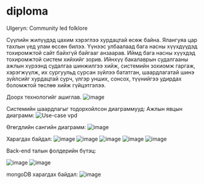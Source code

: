 # diploma
Ulgeryn: Community led folklore

Сүүлийн жилүүдэд цахим хэрэглээ хурдацтай өсөж байна. Ялангуяа цар тахлын үед улам өссөн билээ. Үүнээс улбаалаад бага насны хүүхдүүдэд тохиромжтой сайт байхгүй байгааг анзаарав. Иймд бага насны хүүхдэд тохиромжтой систем хийхийг зорив. Ийнхүү бакалаврын судалгааны ажлын хүрээнд судалгаа шинжилгээ хийж, системийн зохиомж гаргаж, хэрэгжүүлж, их сургуульд сурсан зүйлээ бататган, шаардлагатай шинэ зүйлсийг хурдацтай сурч, үлгэр унших, сонсох, түүнийгээ удирдах боломжтой төслөө хийж гүйцэтгэлээ.

Доорх технологийг ашиглав.
![image](https://user-images.githubusercontent.com/92014937/217001535-dbeb73ed-9e92-4d7b-a297-cf26cc40b3c0.png)

Системийн шаардлагыг тодорхойлсон диаграммууд:
Ажлын явцын диаграмм: 
![Use-case vpd](https://user-images.githubusercontent.com/92014937/217006602-e3f288a2-1709-437e-b8d0-0771aa0314ba.png)

Өгөгдлийн сангийн диаграмм:
![image](https://user-images.githubusercontent.com/92014937/217007256-683183a6-e8c9-4fae-94e2-9de75eb88892.png)


Харагдах байдал:
![image](https://user-images.githubusercontent.com/92014937/217008074-608d7d8b-b307-4462-87a9-faf7bd82607f.png)
![image](https://user-images.githubusercontent.com/92014937/217008120-4b8e4416-8e4d-48d6-963c-371eb3404eeb.png)
![image](https://user-images.githubusercontent.com/92014937/217008188-49ed806c-7ebc-4832-b419-6ae20c62b5e8.png)
![image](https://user-images.githubusercontent.com/92014937/217008230-cee0f9a4-79b1-4b8d-93e7-988d908ea670.png)
![image](https://user-images.githubusercontent.com/92014937/217008314-297fafdd-d8c7-43bd-9c59-6093df8b4a08.png)

Back-end талын фолдерийн бүтэц: 

![image](https://user-images.githubusercontent.com/92014937/217008693-4a8fc193-419b-4124-905a-2704291bf4df.png)
![image](https://user-images.githubusercontent.com/92014937/217009084-9b819c8b-9943-48e1-84e6-7a3f2ed8a4eb.png)


mongoDB харагдах байдал: 
![image](https://user-images.githubusercontent.com/92014937/217008793-73312fe2-4f7f-49a9-b195-ce423d44b8c1.png)











